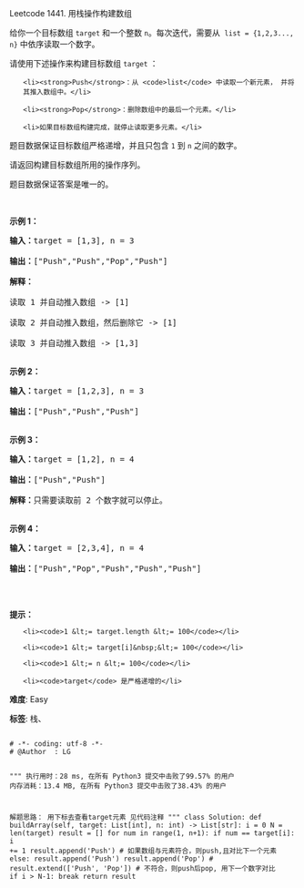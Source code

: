 Leetcode 1441. 用栈操作构建数组
<p>给你一个目标数组 <code>target</code> 和一个整数 <code>n</code>。每次迭代，需要从&nbsp; <code>list = {1,2,3..., n}</code> 中依序读取一个数字。</p>


<p>请使用下述操作来构建目标数组 <code>target</code> ：</p>



<ul>

	<li><strong>Push</strong>：从 <code>list</code> 中读取一个新元素， 并将其推入数组中。</li>

	<li><strong>Pop</strong>：删除数组中的最后一个元素。</li>

	<li>如果目标数组构建完成，就停止读取更多元素。</li>

</ul>



<p>题目数据保证目标数组严格递增，并且只包含 <code>1</code> 到 <code>n</code> 之间的数字。</p>



<p>请返回构建目标数组所用的操作序列。</p>



<p>题目数据保证答案是唯一的。</p>



<p>&nbsp;</p>



<p><strong>示例 1：</strong></p>



<pre><strong>输入：</strong>target = [1,3], n = 3

<strong>输出：</strong>[&quot;Push&quot;,&quot;Push&quot;,&quot;Pop&quot;,&quot;Push&quot;]

<strong>解释： 

</strong>读取 1 并自动推入数组 -&gt; [1]

读取 2 并自动推入数组，然后删除它 -&gt; [1]

读取 3 并自动推入数组 -&gt; [1,3]

</pre>



<p><strong>示例 2：</strong></p>



<pre><strong>输入：</strong>target = [1,2,3], n = 3

<strong>输出：</strong>[&quot;Push&quot;,&quot;Push&quot;,&quot;Push&quot;]

</pre>



<p><strong>示例 3：</strong></p>



<pre><strong>输入：</strong>target = [1,2], n = 4

<strong>输出：</strong>[&quot;Push&quot;,&quot;Push&quot;]

<strong>解释：</strong>只需要读取前 2 个数字就可以停止。

</pre>



<p><strong>示例 4：</strong></p>



<pre><strong>输入：</strong>target = [2,3,4], n = 4

<strong>输出：</strong>[&quot;Push&quot;,&quot;Pop&quot;,&quot;Push&quot;,&quot;Push&quot;,&quot;Push&quot;]

</pre>



<p>&nbsp;</p>



<p><strong>提示：</strong></p>



<ul>

	<li><code>1 &lt;= target.length &lt;= 100</code></li>

	<li><code>1 &lt;= target[i]&nbsp;&lt;= 100</code></li>

	<li><code>1 &lt;= n &lt;= 100</code></li>

	<li><code>target</code> 是严格递增的</li>

</ul>





 **难度**: Easy



 **标签**: 栈、 





<div class="hcb_wrap">
<pre class="prism undefined-numbers lang-python" data-lang="Python"><code>
# -*- coding: utf-8 -*-
# @Author  : LG

"""
执行用时：28 ms, 在所有 Python3 提交中击败了99.57% 的用户
内存消耗：13.4 MB, 在所有 Python3 提交中击败了38.43% 的用户

解题思路：
    用下标去查看target元素
    见代码注释
"""
class Solution:
    def buildArray(self, target: List[int], n: int) -> List[str]:
        i = 0
        N = len(target)
        result = []
        for num in range(1, n+1):
            if num == target[i]:
                i += 1
                result.append('Push')   # 如果数组与元素符合，则push,且对比下一个元素
            else:
                result.append('Push')
                result.append('Pop')
                # result.extend(['Push', 'Pop'])  # 不符合，则push后pop, 用下一个数字对比
            if i > N-1:
                break
        return result

</code></pre></div>
